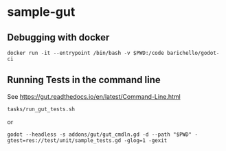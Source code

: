 # sample-gut

## Debugging with docker

```shell
docker run -it --entrypoint /bin/bash -v $PWD:/code barichello/godot-ci 
```

## Running Tests in the command line

See https://gut.readthedocs.io/en/latest/Command-Line.html

```shell
tasks/run_gut_tests.sh
```

or

```shell
godot --headless -s addons/gut/gut_cmdln.gd -d --path "$PWD" -gtest=res://test/unit/sample_tests.gd -glog=1 -gexit
```